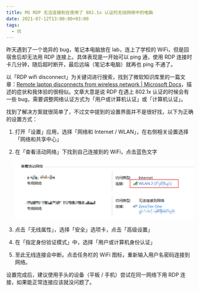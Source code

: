 ```yaml
---
title: MS RDP 无法连接到在使用了 802.1x 认证的无线网络中的电脑
date: 2021-07-12T13:00:00+03:00 
tags:
  - 坑
---
```


昨天遇到了一个诡异的 bug，笔记本电脑放在 lab，连上了学校的 WiFi，但是回宿舍后却无法用 RDP 连接上。具体表现是一开始可以 ping 通，使用 RDP 连接时卡几分钟，随后超时断开，最后远端（笔记本电脑）就再也 ping 不通了。

以「RDP wifi disconnect」为关键词进行搜索，找到了微软知识库里的一篇文章：[Remote laptop disconnects from wireless network | Microsoft Docs](https://docs.microsoft.com/en-us/windows-server/remote/remote-desktop-services/troubleshoot/remote-laptop-disconnects-wireless-network)，描述的症状和我体验的很相似。文章大意是说 RDP 在遇上 802.1x 认证的时候会有一些 bug，需要调整网络认证方式为「用户或计算机认证」或「计算机认证」。

找到了解决方案就很简单了，不过文中提到的设置界面并不是很好找，以下为正确的设置方式：

1. 打开「设置」应用，选择「网络和 Internet / WLAN」，在右侧相关设置选择「网络和共享中心」

2. 在「查看活动网络」下找到自己连接到的 WiFi，点击蓝色文字

   ![网络设置](/img/ms-rdp-bug-1.png)

3. 点击「无线属性」，选择「安全」选项卡，点击「高级设置」

4. 在「指定身份验证模式」中，选择「用户或计算机身份认证」

5. 至此无线连接会中断。点击任务栏的 WiFi 图标，重新输入用户名密码连接到网络。

设置完成后，建议使用手头的设备（平板 / 手机）尝试在同一网络下用 RDP 连接，如果能正常连接应该就没问题了。


